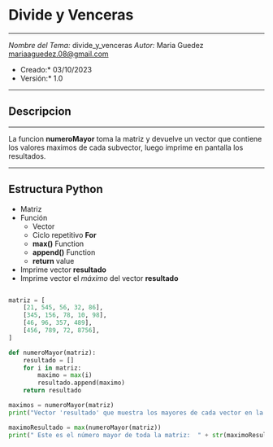 # Divide y Venceras 
***
*Nombre del Tema:* divide_y_venceras
*Autor:* Maria Guedez <mariaaguedez.08@gmail.com>
* Creado:* 03/10/2023
* Versión:* 1.0
***
## Descripcion
***
La funcion **numeroMayor** toma la matriz y devuelve un vector que contiene los valores maximos de cada subvector, luego imprime en pantalla los resultados.
***
## Estructura Python
* Matriz
* Función
    * Vector
    * Ciclo repetitivo **For**
    * **max()** Function
    * **append()** Function
    * **return** value
* Imprime vector **resultado**
* Imprime vector el _máximo_ del vector **resultado**

```python

matriz = [
    [21, 545, 56, 32, 86],
    [345, 156, 78, 10, 98],
    [46, 96, 357, 489],
    [456, 789, 72, 8756],
]

def numeroMayor(matriz):
    resultado = []      
    for i in matriz:  
        maximo = max(i)  
        resultado.append(maximo)   
    return resultado 

maximos = numeroMayor(matriz)
print("Vector 'resultado' que muestra los mayores de cada vector en la matriz:  " + str(maximos))

maximoResultado = max(numeroMayor(matriz))
print(" Este es el número mayor de toda la matriz:  " + str(maximoResultado))

```